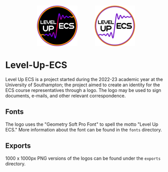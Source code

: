 <p align="center">
    <img src="./exports/level_up_ecs_dark.png" width=25% hspace=5%/>
    <img src="./exports/level_up_ecs_light.png" width=25% hspace=5%/>
</p>


# Level-Up-ECS

Level Up ECS is a project started during the 2022-23 academic year at the University of Southampton; the project aimed to create an identity for the ECS course representatives through a logo.
The logo may be used to sign documents, e-mails, and other relevant correspondence.

## Fonts

The logo uses the "Geometry Soft Pro Font" to spell the motto "Level Up ECS."
More information about the font can be found in the `fonts` directory.

## Exports

1000 x 1000px PNG versions of the logos can be found under the `exports` directory.